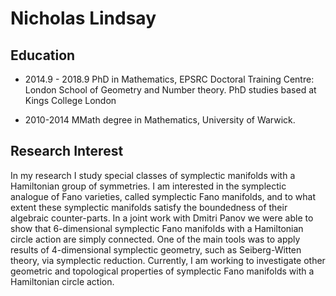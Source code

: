 # Nicholas Lindsay

## Education

- 2014.9 - 2018.9  PhD in Mathematics, EPSRC Doctoral Training Centre: London School of Geometry and Number theory. PhD studies based at Kings College London

- 2010-2014  MMath degree in Mathematics, University of Warwick.



## Research Interest

In my research I study special classes of symplectic manifolds with a Hamiltonian group of symmetries. 
I am interested in the symplectic analogue of Fano varieties, called symplectic Fano manifolds, and to what extent these symplectic manifolds satisfy the boundedness of their algebraic counter-parts. 
In a joint work with Dmitri Panov we were able to show that 6-dimensional symplectic Fano manifolds with a Hamiltonian circle action are simply connected.
One of the main tools was to apply results of 4-dimensional symplectic geometry, such as Seiberg-Witten theory, via symplectic reduction. 
Currently, I am working to investigate other geometric and topological properties of symplectic Fano manifolds with a Hamiltonian circle action.

